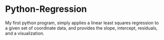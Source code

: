 # Python-Regression
My first python program, simply applies a linear least squares regression to a given set of coordinate data, and provides the slope, intercept, residuals, and a visualization.
